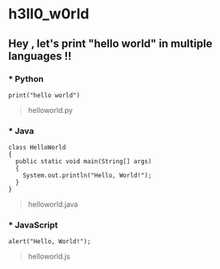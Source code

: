 # h3ll0_w0rld

## Hey , let's print         "hello world" in        multiple languages !!

### * Python 
```
print("hello world")
```
> helloworld.py

### * Java
```
class HelloWorld
{
  public static void main(String[] args) 
  {
    System.out.println("Hello, World!"); 
  }
}
```
> helloworld.java

### * JavaScript
```
alert("Hello, World!");
```
> helloworld.js
